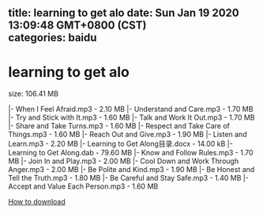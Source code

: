 
title: learning to get alo
date: Sun Jan 19 2020 13:09:48 GMT+0800 (CST)    
categories: baidu
---

# learning to get alo
size: 106.41 MB
 
 
|- When I Feel Afraid.mp3 - 2.10 MB
|- Understand and Care.mp3 - 1.70 MB
|- Try and Stick with It.mp3 - 1.60 MB
|- Talk and Work It Out.mp3 - 1.70 MB
|- Share and Take Turns.mp3 - 1.60 MB
|- Respect and Take Care of Things.mp3 - 1.60 MB
|- Reach Out and Give.mp3 - 1.90 MB
|- Listen and Learn.mp3 - 2.20 MB
|- Learning to Get Along目录.docx - 14.00 kB
|- Learning to Get Along.dab - 79.60 MB
|- Know and Follow Rules.mp3 - 1.70 MB
|- Join In and Play.mp3 - 2.00 MB
|- Cool Down and Work Through Anger.mp3 - 2.00 MB
|- Be Polite and Kind.mp3 - 1.90 MB
|- Be Honest and Tell the Truth.mp3 - 1.80 MB
|- Be Careful and Stay Safe.mp3 - 1.40 MB
|- Accept and Value Each Person.mp3 - 1.60 MB

[How to download](https://bpcam.bemobtrk.com/go/2ceec3aa-1ca2-46d6-b9ff-aaa5c184517c?jno=635)